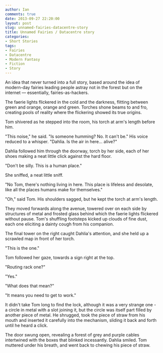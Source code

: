 ```yaml
---
author: Ian
comments: true
date: 2013-09-27 22:20:00
layout: post
slug: unnamed-fairies-datacentre-story
title: Unnamed Fairies / Datacentre story
categories:
- Short Stories
tags:
- Fairies
- Datacentre
- Modern Fantasy
- Fiction
- Story
---
```


<div class="notes">
<p>An idea that never turned into a full story, based around the idea of modern-day fairies leading people astray not in the forest but on the internet &mdash; essentially, fairies-as-hackers.</p>
</div>

<div class="story" markdown="1">
The faerie lights flickered in the cold and the darkness, flitting between 
green and orange, orange and green. Torches shone beams to and fro, creating 
pools of reality where the flickering showed its true origins.

Tom shivered as he stepped into the room, his torch at arm's length before him.

"This noise," he said. "Is someone humming? No. It can't be." His voice reduced 
to a whisper. "Dahlia. Is the air in here... alive?"

Dahlia followed him through the doorway, torch by her side, each of her shoes 
making a neat little click against the hard floor.

"Don't be silly. This is a human place."

She sniffed, a neat little sniff.

"No Tom, there's nothing living in here. This place is lifeless and desolate, 
like all the places humans make for themselves."

"Oh," said Tom. His shoulders sagged, but he kept the torch at arm's length.

They moved forwards along the avenue, towered over on each side by structures of 
metal and frosted glass behind which the faerie lights flickered without pause. 
Tom's shuffling footsteps kicked up clouds of fine dust, each one eliciting a 
dainty cough from his companion.

The final tower on the right caught Dahlia's attention, and she held up a 
scrawled map in front of her torch.

"This is the one."

Tom followed her gaze, towards a sign right at the top.

"Routing rack one?"

"Yes."

"What does that mean?"

"It means you need to get to work."

It didn't take Tom long to find the lock, although it was a very strange one - a 
circle in metal with a slot joining it, but the circle was itself part filled by 
another piece of metal. He shrugged, took the piece of straw from his mouth and 
inserted it carefully into the mechanism, sliding it back and forth until he 
heard a click.

The door swung open, revealing a forest of grey and purple cables intertwined 
with the boxes that blinked incessantly. Dahlia smiled. Tom muttered under his 
breath, and went back to chewing his piece of straw.
</div>

